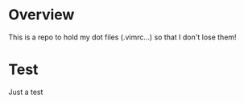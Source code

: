 # Overview

This is a repo to hold my dot files (.vimrc...) so that I don't lose them!

# Test

Just a test
